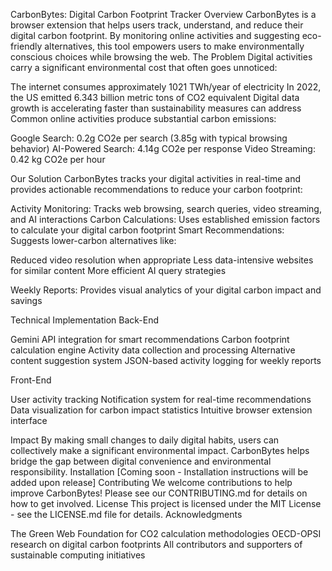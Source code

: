 CarbonBytes: Digital Carbon Footprint Tracker
Overview
CarbonBytes is a browser extension that helps users track, understand, and reduce their digital carbon footprint. By monitoring online activities and suggesting eco-friendly alternatives, this tool empowers users to make environmentally conscious choices while browsing the web.
The Problem
Digital activities carry a significant environmental cost that often goes unnoticed:

The internet consumes approximately 1021 TWh/year of electricity
In 2022, the US emitted 6.343 billion metric tons of CO2 equivalent
Digital data growth is accelerating faster than sustainability measures can address
Common online activities produce substantial carbon emissions:

Google Search: 0.2g CO2e per search (3.85g with typical browsing behavior)
AI-Powered Search: 4.14g CO2e per response
Video Streaming: 0.42 kg CO2e per hour



Our Solution
CarbonBytes tracks your digital activities in real-time and provides actionable recommendations to reduce your carbon footprint:

Activity Monitoring: Tracks web browsing, search queries, video streaming, and AI interactions
Carbon Calculations: Uses established emission factors to calculate your digital carbon footprint
Smart Recommendations: Suggests lower-carbon alternatives like:

Reduced video resolution when appropriate
Less data-intensive websites for similar content
More efficient AI query strategies


Weekly Reports: Provides visual analytics of your digital carbon impact and savings

Technical Implementation
Back-End

Gemini API integration for smart recommendations
Carbon footprint calculation engine
Activity data collection and processing
Alternative content suggestion system
JSON-based activity logging for weekly reports

Front-End

User activity tracking
Notification system for real-time recommendations
Data visualization for carbon impact statistics
Intuitive browser extension interface

Impact
By making small changes to daily digital habits, users can collectively make a significant environmental impact. CarbonBytes helps bridge the gap between digital convenience and environmental responsibility.
Installation
[Coming soon - Installation instructions will be added upon release]
Contributing
We welcome contributions to help improve CarbonBytes! Please see our CONTRIBUTING.md for details on how to get involved.
License
This project is licensed under the MIT License - see the LICENSE.md file for details.
Acknowledgments

The Green Web Foundation for CO2 calculation methodologies
OECD-OPSI research on digital carbon footprints
All contributors and supporters of sustainable computing initiatives
